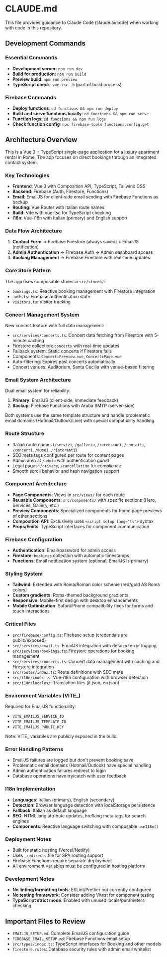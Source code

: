 # CLAUDE.md

This file provides guidance to Claude Code (claude.ai/code) when working with code in this repository.

## Development Commands

### Essential Commands
- **Development server**: `npm run dev`
- **Build for production**: `npm run build` 
- **Preview build**: `npm run preview`
- **TypeScript check**: `vue-tsc -b` (part of build process)

### Firebase Commands
- **Deploy functions**: `cd functions && npm run deploy`
- **Build and serve functions locally**: `cd functions && npm run serve`
- **Function logs**: `cd functions && npm run logs`
- **Check function config**: `npx firebase-tools functions:config:get`

## Architecture Overview

This is a Vue 3 + TypeScript single-page application for a luxury apartment rental in Rome. The app focuses on direct bookings through an integrated contact system.

### Key Technologies
- **Frontend**: Vue 3 with Composition API, TypeScript, Tailwind CSS
- **Backend**: Firebase (Auth, Firestore, Functions)
- **Email**: EmailJS for client-side email sending with Firebase Functions as backup
- **Routing**: Vue Router with Italian route names
- **Build**: Vite with vue-tsc for TypeScript checking
- **I18n**: Vue-i18n with Italian (primary) and English support

### Data Flow Architecture
1. **Contact Form** → Firebase Firestore (always saved) + EmailJS (notification)
2. **Admin Authentication** → Firebase Auth → Admin dashboard access
3. **Booking Management** → Firebase Firestore with real-time updates

### Core Store Pattern
The app uses composable stores in `src/stores/`:
- `bookings.ts`: Reactive booking management with Firestore integration
- `auth.ts`: Firebase authentication state
- `visitors.ts`: Visitor tracking

### Concert Management System
New concert feature with full data management:
- `src/services/concerts.ts`: Concert data fetching from Firestore with 5-minute caching
- Firestore collection: `concerts` with real-time updates
- Fallback system: Static concerts if Firestore fails
- Components: `ConcertiPreview.vue`, `ConcertiPage.vue`
- Auto-filtering: Expires past concerts automatically
- Concert venues: Auditorium, Santa Cecilia with venue-based filtering

### Email System Architecture
Dual email system for reliability:
1. **Primary**: EmailJS (client-side, immediate feedback)
2. **Backup**: Firebase Functions with Aruba SMTP (server-side)

Both systems use the same template structure and handle problematic email domains (Hotmail/Outlook/Live) with special compatibility handling.

### Route Structure
- Italian route names (`/servizi`, `/galleria`, `/recensioni`, `/contatti`, `/concerti`, `/musei`, `/ristoranti`)
- SEO meta tags configured per route for content pages
- Admin area at `/admin` with authentication guard
- Legal pages: `/privacy`, `/cancellation` for compliance
- Smooth scroll behavior and hash navigation support

### Component Architecture
- **Page Components**: Views in `src/views/` for each route
- **Reusable Components**: `src/components/` with specific sections (Hero, Services, Gallery, etc.)
- **Preview Components**: Specialized components for home page previews of other sections
- **Composition API**: Exclusively uses `<script setup lang="ts">` syntax
- **Props/Emits**: TypeScript interfaces for component communication

### Firebase Configuration
- **Authentication**: Email/password for admin access
- **Firestore**: `bookings` collection with automatic timestamps
- **Functions**: Email notification system (optional, EmailJS is primary)

### Styling System
- **Tailwind**: Extended with Roma/Roman color scheme (red/gold AS Roma colors)
- **Custom gradients**: Roma-themed background gradients
- **Responsive**: Mobile-first design with desktop enhancements
- **Mobile Optimization**: Safari/iPhone compatibility fixes for forms and touch interactions

### Critical Files
- `src/firebase/config.ts`: Firebase setup (credentials are public/exposed)
- `src/services/email.ts`: EmailJS integration with detailed error logging
- `src/services/bookings.ts`: Firestore operations for booking management
- `src/services/concerts.ts`: Concert data management with caching and Firestore integration
- `src/router/index.ts`: Route definitions with SEO meta
- `src/i18n/index.ts`: Vue-i18n configuration with browser detection
- `src/i18n/locales/`: Translation files (it.json, en.json)

### Environment Variables (VITE_)
Required for EmailJS functionality:
- `VITE_EMAILJS_SERVICE_ID`
- `VITE_EMAILJS_TEMPLATE_ID` 
- `VITE_EMAILJS_PUBLIC_KEY`

Note: VITE_ variables are publicly exposed in the build.

### Error Handling Patterns
- EmailJS failures are logged but don't prevent booking save
- Problematic email domains (Hotmail/Outlook) have special handling
- Admin authentication failures redirect to login
- Database operations have try/catch with user feedback

### I18n Implementation
- **Languages**: Italian (primary), English (secondary)
- **Detection**: Browser language detection with localStorage persistence
- **Fallback**: Italian as default language
- **SEO**: HTML lang attribute updates, hreflang meta tags for search engines
- **Components**: Reactive language switching with composable `useI18n()`

### Deployment Notes
- Built for static hosting (Vercel/Netlify)
- Uses `_redirects` file for SPA routing support
- Firebase Functions require separate deployment
- All environment variables must be configured in hosting platform

### Development Notes
- **No linting/formatting tools**: ESLint/Prettier not currently configured
- **No testing framework**: Consider adding Vitest for component testing
- **TypeScript strict mode**: Enabled with unused locals/parameters checking

## Important Files to Review
- `EMAILJS_SETUP.md`: Complete EmailJS configuration guide
- `FIREBASE_EMAIL_SETUP.md`: Firebase Functions email setup
- `src/types/index.ts`: TypeScript interfaces for Booking and other models
- `firestore.rules`: Database security rules with admin email whitelist